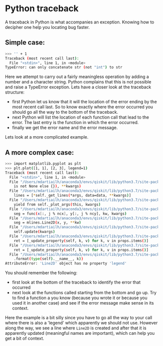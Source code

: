 # Python traceback

A traceback in Python is what accompanies an exception. Knowing how to decipher
one help you locating bug faster.

## Simple case:

```bash
>>> '' + 1
Traceback (most recent call last):
  File "<stdin>", line 1, in <module>
TypeError: can only concatenate str (not "int") to str
```

Here we attempt to carry out a fairly meaningless operation by adding a number
and a character string. Python complains that this is not possible and raise
a TypeError exception. Lets have a closer look at the traceback structure:
- first Python let us know that it will the location of the error ending by the
  most recent call last.  So to know exactly where the error occurred you
  should go all the way to the bottom of the traceback.
- next Python will list the location of each function call that lead to the
  error. The last entry is the function in which the error occurred.
- finally we get the error name and the error message.

Lets look at a more complicated example.

## A more complex case:

```bash
>>> import matplotlib.pyplot as plt
>>> plt.plot([1, 1], [2, 3], legend=1)
Traceback (most recent call last):
  File "<stdin>", line 1, in <module>
  File "/Users/mdartiailh/anaconda3/envs/qiskit/lib/python3.7/site-packages/matplotlib/pyplot.py", line 2789, in plot
    is not None else {}), **kwargs)
  File "/Users/mdartiailh/anaconda3/envs/qiskit/lib/python3.7/site-packages/matplotlib/axes/_axes.py", line 1666, in plot
    lines = [*self._get_lines(*args, data=data, **kwargs)]
  File "/Users/mdartiailh/anaconda3/envs/qiskit/lib/python3.7/site-packages/matplotlib/axes/_base.py", line 225, in __call__
    yield from self._plot_args(this, kwargs)
  File "/Users/mdartiailh/anaconda3/envs/qiskit/lib/python3.7/site-packages/matplotlib/axes/_base.py", line 405, in _plot_args
    seg = func(x[:, j % ncx], y[:, j % ncy], kw, kwargs)
  File "/Users/mdartiailh/anaconda3/envs/qiskit/lib/python3.7/site-packages/matplotlib/axes/_base.py", line 312, in _makeline
    seg = mlines.Line2D(x, y, **kw)
  File "/Users/mdartiailh/anaconda3/envs/qiskit/lib/python3.7/site-packages/matplotlib/lines.py", line 404, in __init__
    self.update(kwargs)
  File "/Users/mdartiailh/anaconda3/envs/qiskit/lib/python3.7/site-packages/matplotlib/artist.py", line 957, in update
    ret = [_update_property(self, k, v) for k, v in props.items()]
  File "/Users/mdartiailh/anaconda3/envs/qiskit/lib/python3.7/site-packages/matplotlib/artist.py", line 957, in <listcomp>
    ret = [_update_property(self, k, v) for k, v in props.items()]
  File "/Users/mdartiailh/anaconda3/envs/qiskit/lib/python3.7/site-packages/matplotlib/artist.py", line 953, in _update_property
    .format(type(self).__name__, k))
AttributeError: 'Line2D' object has no property 'legend'
```

You should remember the following:
- first look at the bottom of the traceback to identify the error that occurred
- next look at the functions called starting from the bottom and go up. Try to
  find a function a you know (because you wrote it or because you used it in
  another case) and see if the error message make sense in its context.

Here the example is a bit silly since you have to go all the way to your call
where there is also a 'legend' which apparently we should not use. However
along the way, we see a line where `Line2D` is created and after that it is
apparently updated (meaningful names are important), which can help you
get a bit of context.
